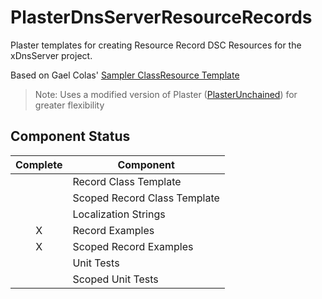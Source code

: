 # PlasterDnsServerResourceRecords
Plaster templates for creating Resource Record DSC Resources for the xDnsServer project.

Based on Gael Colas' [Sampler ClassResource Template](https://github.com/gaelcolas/Sampler/tree/master/Sampler/Templates/ClassResource)

>Note: Uses a modified version of Plaster ([PlasterUnchained](https://github.com/Sudman1/PlasterUnchained)) for greater flexibility

## Component Status

| Complete | Component |
|:--------:|-----------|
|          | Record Class Template |
|          | Scoped Record Class Template |
|          | Localization Strings |
|     X    | Record Examples |
|     X    | Scoped Record Examples |
|          | Unit Tests |
|          | Scoped Unit Tests |
